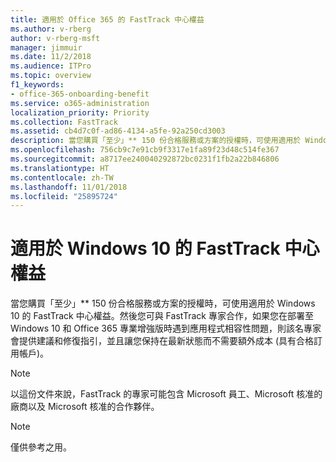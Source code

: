 ```yaml
---
title: 適用於 Office 365 的 FastTrack 中心權益
ms.author: v-rberg
author: v-rberg-msft
manager: jimmuir
ms.date: 11/2/2018
ms.audience: ITPro
ms.topic: overview
f1_keywords:
- office-365-onboarding-benefit
ms.service: o365-administration
localization_priority: Priority
ms.collection: FastTrack
ms.assetid: cb4d7c0f-ad86-4134-a5fe-92a250cd3003
description: 當您購買「至少」** 150 份合格服務或方案的授權時，可使用適用於 Windows 10 的 FastTrack 中心權益。
ms.openlocfilehash: 756cb9c7e91cb9f3317e1fa89f23d48c514fe367
ms.sourcegitcommit: a8717ee240040292872bc0231f1fb2a22b846806
ms.translationtype: HT
ms.contentlocale: zh-TW
ms.lasthandoff: 11/01/2018
ms.locfileid: "25895724"
---
```

# <a name="fasttrack-center-benefit-for-windows-10"></a>適用於 Windows 10 的 FastTrack 中心權益

當您購買「至少」** 150 份合格服務或方案的授權時，可使用適用於 Windows 10 的 FastTrack 中心權益。然後您可與 FastTrack 專家合作，如果您在部署至 Windows 10 和 Office 365 專業增強版時遇到應用程式相容性問題，則該名專家會提供建議和修復指引，並且讓您保持在最新狀態而不需要額外成本 (具有合格訂用帳戶)。 
  
> [!NOTE]
> 以這份文件來說，FastTrack 的專家可能包含 Microsoft 員工、Microsoft 核准的廠商以及 Microsoft 核准的合作夥伴。 
    
> [!NOTE]
> 僅供參考之用。 
  

  

 
